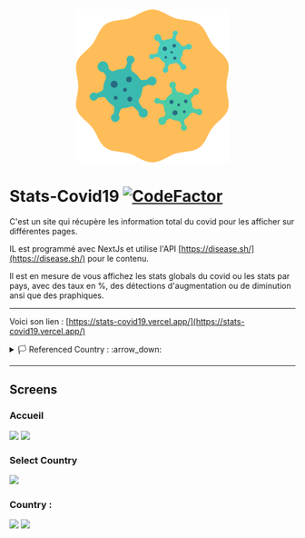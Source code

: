 <div align="center">
  <img src="https://github.com/DoctorPok42/Covid-Bot/blob/main/assets/logo.png" />
</div>

# Stats-Covid19 [![CodeFactor](https://www.codefactor.io/repository/github/doctorpok42/stats-covid19/badge)](https://www.codefactor.io/repository/github/doctorpok42/stats-covid19)

C'est un site qui récupère les information total du covid pour les afficher sur différentes pages.

IL est programmé avec NextJs et utilise l'API [https://disease.sh/](https://disease.sh/) pour le contenu.

Il est en mesure de vous affichez les stats globals du covid ou les stats par pays, avec des taux en %, des détections d'augmentation ou de diminution ansi que des praphiques.

<hr />

Voici son lien : [https://stats-covid19.vercel.app/](https://stats-covid19.vercel.app/)

<details>
  <summary>🏳️ Referenced Country : :arrow_down:</summary>
 <br />
France,
US,
United Kingdom,
China,
India,
Japan,
Canada,
Germany,
Spain,
Russia,
South Korea,
Egypt,
Australia,
Italy,
Greece,
Israel,
Palestine,
Liechtenstein,
Cameroon,
South Africa,
Brazil,
Ireland,
New Zealand,
French Polynesia,
Mexico,
Seychelles,
Algeria,
Tunisia,
Portugal,
Denmark,
Afghanistan,
Iran,
Iceland,
Philippines,
Thailand,
Switzerland,
Tunisia,
Botswana,
Mauritius,
Belgium,
Bhutan,
Kuwait,
Ecuador,
Namibia,
Senegal,
Sweden,
Norway,
Finland,
Netherlands,
Austria,
</details>

<hr/>

## Screens

### Accueil
<img src="https://github.com/DoctorPok42/stats-covid19/blob/main/public/index.PNG" />
<img src="https://github.com/DoctorPok42/stats-covid19/blob/main/public/index-2.PNG" />

### Select Country
<img src="https://github.com/DoctorPok42/stats-covid19/blob/main/public/country.PNG" />

### Country : 
<img src="https://github.com/DoctorPok42/stats-covid19/blob/main/public/selected-country.PNG" />
<img src="https://github.com/DoctorPok42/stats-covid19/blob/main/public/graph.PNG" />

